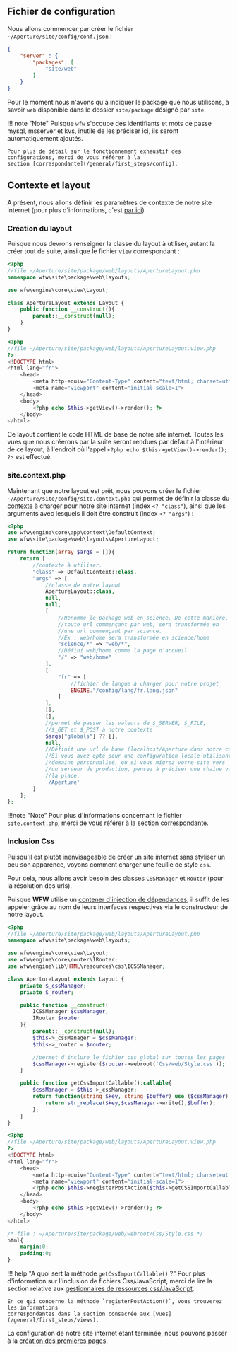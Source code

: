 ## Fichier de configuration

Nous allons commencer par créer le fichier `~/Aperture/site/config/conf.json` :

```json
{
	"server" : {
		"packages": [
			"site/web"
		]
	}
}
```

Pour le moment nous n'avons qu'à indiquer le package que nous utilisons, à savoir `web` disponible
dans le dossier `site/package` désigné par `site`.

!!! note "Note"
	Puisque `wfw` s'occupe des identifiants et mots de passe mysql, msserver et kvs, inutile de les
	préciser ici, ils seront automatiquement ajoutés.

	Pour plus de détail sur le fonctionnement exhaustif des configurations, merci de vous référer à la
	section [correspondante](/general/first_steps/config).

## Contexte et layout

A présent, nous allons définir les paramètres de contexte de notre site internet (pour plus
d'informations, c'est [par ici](/general/first_steps/context)).

### Création du layout

Puisque nous devrons renseigner la classe du layout à utiliser, autant la créer tout de suite,
ainsi que le fichier `view` correspondant :

```php tab="ApertureLayout.php"
<?php
//file ~/Aperture/site/package/web/layouts/ApertureLayout.php
namespace wfw\site\package\web\layouts;

use wfw\engine\core\view\Layout;

class ApertureLayout extends Layout {
	public function __construct(){
		parent::__construct(null);
	}
}
```

```php tab="ApertureLayout.view.php"
<?php
//file ~/Aperture/site/package/web/layouts/ApertureLayout.view.php
?>
<!DOCTYPE html>
<html lang="fr">
	<head>
		<meta http-equiv="Content-Type" content="text/html; charset=utf-8" />
		<meta name="viewport" content="initial-scale=1">
	</head>
	<body>
		<?php echo $this->getView()->render(); ?>
	</body>
</html>
```

Ce layout contient le code HTML de base de notre site internet. Toutes les vues que nous créerons
par la suite seront rendues par défaut à l'intérieur de ce layout, à l'endroit où l'appel
`<?php echo $this->getView()->render(); ?>` est effectué.

### site.context.php

Maintenant que notre layout est prêt, nous pouvons créer le fichier
`~/Aperture/site/config/site.context.php` qui permet de définir la classe du
[contexte](/general/first_steps/context) à charger pour notre site internet (index `<? "class"`),
ainsi que les arguments avec lesquels il doit être construit (index `<? "args"`) :

```php
<?php
use wfw\engine\core\app\context\DefaultContext;
use wfw\site\package\web\layouts\ApertureLayout;

return function(array $args = []){
	return [
		//contexte à utiliser.
		"class" => DefaultContext::class,
		"args" => [
			//classe de notre layout
			ApertureLayout::class,
			null,
			null,
			[
				//Renomme le package web en science. De cette manière,
				//toute url commençant par web, sera transformée en
				//une url commençant par science.
				//Ex : web/home sera transformée en science/home
				"science/*" => "web/*",
				//Défini web/home comme la page d'accueil
				"/" => "web/home"
			],
			[
				"fr" => [
					//fichier de langue à charger pour notre projet
					ENGINE."/config/lang/fr.lang.json"
				]
			],
			[],
			[],
			//permet de passer les valeurs de $_SERVER, $_FILE,
			//$_GET et $_POST à notre contexte
			$args["globals"] ?? [],
			null,
			//Définit une url de base (localhost/Aperture dans notre cas)
			//Si vous avez opté pour une configuration locale utilisant un
			//domaine personnalisé, ou si vous migrez votre site vers
			//un serveur de production, pensez à préciser une chaine vide à
			//la place.
			'/Aperture'
		]
	];
};
```

!!!note "Note"
	Pour plus d'informations concernant le fichier `site.context.php`, merci de vous référer à
	la section [correspondante](/general/first_steps/config).

### Inclusion Css

Puisqu'il est plutôt inenvisageable de créer un site internet sans styliser un peu son apparence,
voyons comment charger une feuille de style `css`.

Pour cela, nous allons avoir besoin des classes `CSSManager` et `Router` (pour la résolution des urls).

Puisque **WFW** utilise un [contener d'injection de dépendances](/general/dic), il suffit de les appeler
grâce au nom de leurs interfaces respectives via le constructeur de notre layout.

```php tab="ApertureLayout.php" hl_lines="6 7 10 11 14 15 18 19 22 25 26 27 28 29 30"
<?php
//file ~/Aperture/site/package/web/layouts/ApertureLayout.php
namespace wfw\site\package\web\layouts;

use wfw\engine\core\view\Layout;
use wfw\engine\core\router\IRouter;
use wfw\engine\lib\HTML\resources\css\ICSSManager;

class ApertureLayout extends Layout {
	private $_cssManager;
	private $_router;

	public function __construct(
		ICSSManager $cssManager,
		IRouter $router
	){
		parent::__construct(null);
		$this->_cssManager = $cssManager;
		$this->_router = $router;

		//permet d'inclure le fichier css global sur toutes les pages
		$cssManager->register($router->webroot('Css/web/Style.css'));
	}

	public function getCssImportCallable():callable{
		$cssManager = $this->_cssManager;
		return function(string $key, string $buffer) use ($cssManager):string{
			return str_replace($key,$cssManager->write(),$buffer);
		};
	}
}
```

```php tab="ApertureLayout.view.php" hl_lines="9"
<?php
//file ~/Aperture/site/package/web/layouts/ApertureLayout.view.php
?>
<!DOCTYPE html>
<html lang="fr">
	<head>
		<meta http-equiv="Content-Type" content="text/html; charset=utf-8" />
		<meta name="viewport" content="initial-scale=1">
		<?php echo $this->registerPostAction($this->getCSSImportCallable()); ?>
	</head>
	<body>
		<?php echo $this->getView()->render(); ?>
	</body>
</html>
```

```css tab="Style.css"
/* file : ~/Aperture/site/package/web/webroot/Css/Style.css */
html{
	margin:0;
	padding:0;
}
```

!!! help "A quoi sert la méthode `getCssImportCallable()` ?"
	Pour plus d'information sur l'inclusion de fichiers Css/JavaScript, merci de lire la section
	relative aux [gestionnaires de ressources css/JavaScript](/general/first_steps/ressources_managers).

	En ce qui concerne la méthode `registerPostAction()`, vous trouverez les informations
	correspondantes dans la section consacrée aux [vues](/general/first_steps/views).

La configuration de notre site internet étant terminée, nous pouvons passer à la [création des
premières pages](/general/quickstart/first_project/page).